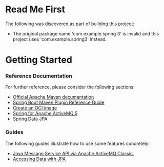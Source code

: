 # Read Me First
The following was discovered as part of building this project:

* The original package name 'com.example.spring 3' is invalid and this project uses 'com.example.spring3' instead.

# Getting Started

### Reference Documentation
For further reference, please consider the following sections:

* [Official Apache Maven documentation](https://maven.apache.org/guides/index.html)
* [Spring Boot Maven Plugin Reference Guide](https://docs.spring.io/spring-boot/docs/2.7.4/maven-plugin/reference/html/)
* [Create an OCI image](https://docs.spring.io/spring-boot/docs/2.7.4/maven-plugin/reference/html/#build-image)
* [Spring for Apache ActiveMQ 5](https://docs.spring.io/spring-boot/docs/2.7.4/reference/htmlsingle/#messaging.jms.activemq)
* [Spring Data JPA](https://docs.spring.io/spring-boot/docs/2.7.4/reference/htmlsingle/#data.sql.jpa-and-spring-data)

### Guides
The following guides illustrate how to use some features concretely:

* [Java Message Service API via Apache ActiveMQ Classic.](https://spring.io/guides/gs/messaging-jms/)
* [Accessing Data with JPA](https://spring.io/guides/gs/accessing-data-jpa/)

